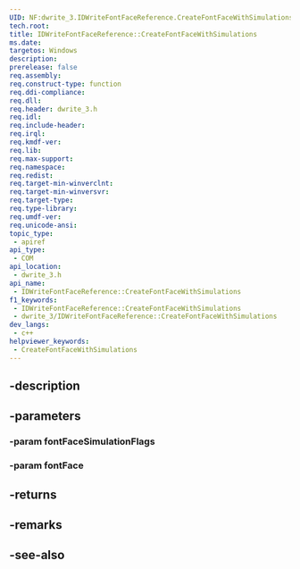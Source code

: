 ```yaml
---
UID: NF:dwrite_3.IDWriteFontFaceReference.CreateFontFaceWithSimulations
tech.root: 
title: IDWriteFontFaceReference::CreateFontFaceWithSimulations
ms.date: 
targetos: Windows
description: 
prerelease: false
req.assembly: 
req.construct-type: function
req.ddi-compliance: 
req.dll: 
req.header: dwrite_3.h
req.idl: 
req.include-header: 
req.irql: 
req.kmdf-ver: 
req.lib: 
req.max-support: 
req.namespace: 
req.redist: 
req.target-min-winverclnt: 
req.target-min-winversvr: 
req.target-type: 
req.type-library: 
req.umdf-ver: 
req.unicode-ansi: 
topic_type:
 - apiref
api_type:
 - COM
api_location:
 - dwrite_3.h
api_name:
 - IDWriteFontFaceReference::CreateFontFaceWithSimulations
f1_keywords:
 - IDWriteFontFaceReference::CreateFontFaceWithSimulations
 - dwrite_3/IDWriteFontFaceReference::CreateFontFaceWithSimulations
dev_langs:
 - c++
helpviewer_keywords:
 - CreateFontFaceWithSimulations
---
```


## -description

## -parameters

### -param fontFaceSimulationFlags

### -param fontFace

## -returns

## -remarks

## -see-also

